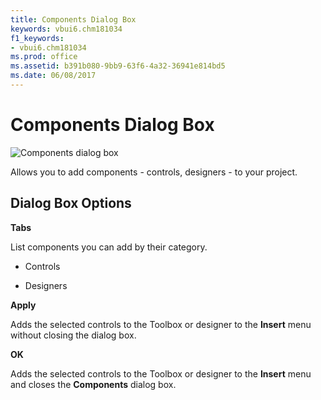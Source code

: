 ```yaml
---
title: Components Dialog Box
keywords: vbui6.chm181034
f1_keywords:
- vbui6.chm181034
ms.prod: office
ms.assetid: b391b080-9bb9-63f6-4a32-36941e814bd5
ms.date: 06/08/2017
---
```



# Components Dialog Box


![Components dialog box](images/va5lxx1_ZA01201778.gif)



Allows you to add components - controls, designers - to your project.

## Dialog Box Options

 **Tabs**

List components you can add by their category.




- Controls
    
- Designers
    


 **Apply**

Adds the selected controls to the Toolbox or designer to the  **Insert** menu without closing the dialog box.

 **OK**

Adds the selected controls to the Toolbox or designer to the  **Insert** menu and closes the **Components** dialog box.


